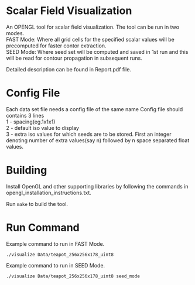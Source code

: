# Scalar Field Visualization
An OPENGL tool for scalar field visualization. The tool can be run in two modes.
<br> FAST Mode: Where all grid cells for the specified scalar values will be precomputed for faster contor extraction.
<br> SEED Mode: Where seed set will be computed and saved in 1st run and this will be read for contour propagation in subsequent runs.

Detailed description can be found in Report.pdf file.

# Config File
Each data set file needs a config file of the same name
Config file should contains 3 lines
<br>1 - spacing(eg.1x1x1)
<br>2 - default iso value to display
<br>3 - extra iso values for which seeds are to be stored. First an integer denoting number of extra values(say n) followed by n space separated float values.

# Building
Install OpenGL and other supporting libraries by following the commands in opengl_installation_instructions.txt. 

Run ```make``` to build the tool.

# Run Command
Example command to run in FAST Mode.
```
./visualize Data/teapot_256x256x178_uint8
```

Example command to run in SEED Mode.
```
./visualize Data/teapot_256x256x178_uint8 seed_mode
```
